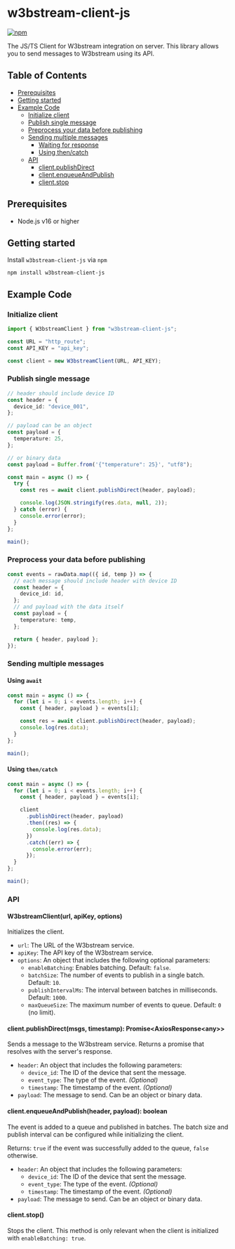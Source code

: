 # w3bstream-client-js

[![npm](https://img.shields.io/npm/v/w3bstream-client-js)](https://www.npmjs.com/package/w3bstream-client-js)

The JS/TS Client for W3bstream integration on server. This library allows you to send messages to W3bstream using its API.

## Table of Contents

- [Prerequisites](#prerequisites)
- [Getting started](#getting-started)
- [Example Code](#example-code)
  - [Initialize client](#initialize-client)
  - [Publish single message](#publish-single-message)
  - [Preprocess your data before publishing](#preprocess-your-data-before-publishing)
  - [Sending multiple messages](#sending-multiple-messages)
    - [Waiting for response](#waiting-for-response)
    - [Using then/catch](#using-thencatch)
  - [API](#api)
    - [client.publishDirect](#clientpublishdirectmsgs-timestamp-promiseaxiosresponseany)
    - [client.enqueueAndPublish](#clientenqueueandpublishheader-payload-boolean)
    - [client.stop](#clientstop)

## Prerequisites

- Node.js v16 or higher

## Getting started

Install `w3bstream-client-js` via `npm`

```shell
npm install w3bstream-client-js
```

## Example Code

### Initialize client

```typescript
import { W3bstreamClient } from "w3bstream-client-js";

const URL = "http_route";
const API_KEY = "api_key";

const client = new W3bstreamClient(URL, API_KEY);
```

### Publish single message

```typescript
// header should include device ID
const header = {
  device_id: "device_001",
};

// payload can be an object
const payload = {
  temperature: 25,
};

// or binary data
const payload = Buffer.from('{"temperature": 25}', "utf8");

const main = async () => {
  try {
    const res = await client.publishDirect(header, payload);

    console.log(JSON.stringify(res.data, null, 2));
  } catch (error) {
    console.error(error);
  }
};

main();
```

### Preprocess your data before publishing

```ts
const events = rawData.map(({ id, temp }) => {
  // each message should include header with device ID
  const header = {
    device_id: id,
  };
  // and payload with the data itself
  const payload = {
    temperature: temp,
  };

  return { header, payload };
});
```

### Sending multiple messages

#### Using `await`

```typescript
const main = async () => {
  for (let i = 0; i < events.length; i++) {
    const { header, payload } = events[i];

    const res = await client.publishDirect(header, payload);
    console.log(res.data);
  }
};

main();
```

#### Using `then/catch`

```typescript
const main = async () => {
  for (let i = 0; i < events.length; i++) {
    const { header, payload } = events[i];

    client
      .publishDirect(header, payload)
      .then((res) => {
        console.log(res.data);
      })
      .catch((err) => {
        console.error(err);
      });
  }
};

main();
```

### API

#### W3bstreamClient(url, apiKey, options)

Initializes the client.

- `url`: The URL of the W3bstream service.
- `apiKey`: The API key of the W3bstream service.
- `options`: An object that includes the following optional parameters:
  - `enableBatching`: Enables batching. Default: `false`.
  - `batchSize`: The number of events to publish in a single batch. Default: `10`.
  - `publishIntervalMs`: The interval between batches in milliseconds. Default: `1000`.
  - `maxQueueSize`: The maximum number of events to queue. Default: `0` (no limit).

#### client.publishDirect(msgs, timestamp): Promise\<AxiosResponse\<any>>

Sends a message to the W3bstream service. Returns a promise that resolves with the server's response.

- `header`: An object that includes the following parameters:
  - `device_id`: The ID of the device that sent the message.
  - `event_type`: The type of the event. _(Optional)_
  - `timestamp`: The timestamp of the event. _(Optional)_
- `payload`: The message to send. Can be an object or binary data.

#### client.enqueueAndPublish(header, payload): boolean

The event is added to a queue and published in batches. The batch size and publish interval can be configured while initializing the client.

Returns:
`true` if the event was successfully added to the queue, `false` otherwise.

- `header`: An object that includes the following parameters:
  - `device_id`: The ID of the device that sent the message.
  - `event_type`: The type of the event. _(Optional)_
  - `timestamp`: The timestamp of the event. _(Optional)_
- `payload`: The message to send. Can be an object or binary data.

#### client.stop()

Stops the client. This method is only relevant when the client is initialized with `enableBatching: true`.
